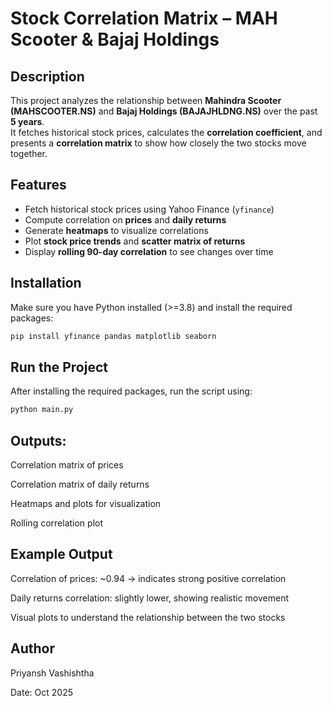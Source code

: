 # Stock Correlation Matrix – MAH Scooter & Bajaj Holdings

## Description
This project analyzes the relationship between **Mahindra Scooter (MAHSCOOTER.NS)** and **Bajaj Holdings (BAJAJHLDNG.NS)** over the past **5 years**.  
It fetches historical stock prices, calculates the **correlation coefficient**, and presents a **correlation matrix** to show how closely the two stocks move together.

## Features
- Fetch historical stock prices using Yahoo Finance (`yfinance`)
- Compute correlation on **prices** and **daily returns**
- Generate **heatmaps** to visualize correlations
- Plot **stock price trends** and **scatter matrix of returns**
- Display **rolling 90-day correlation** to see changes over time

## Installation
Make sure you have Python installed (>=3.8) and install the required packages:

```bash
pip install yfinance pandas matplotlib seaborn
```
## Run the Project

After installing the required packages, run the script using:

```bash
python main.py
```

## Outputs:

Correlation matrix of prices

Correlation matrix of daily returns

Heatmaps and plots for visualization

Rolling correlation plot

## Example Output

Correlation of prices: ~0.94 → indicates strong positive correlation

Daily returns correlation: slightly lower, showing realistic movement

Visual plots to understand the relationship between the two stocks

## Author

Priyansh Vashishtha

Date: Oct 2025

